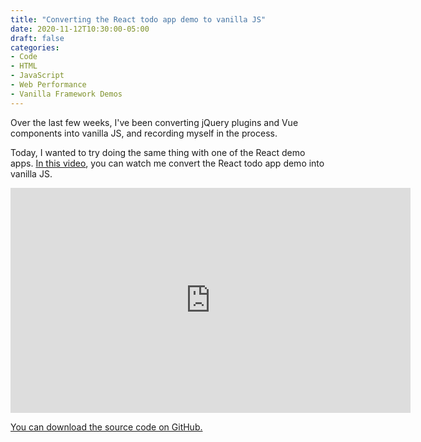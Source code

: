 ```yaml
---
title: "Converting the React todo app demo to vanilla JS"
date: 2020-11-12T10:30:00-05:00
draft: false
categories:
- Code
- HTML
- JavaScript
- Web Performance
- Vanilla Framework Demos
---
```


Over the last few weeks, I've been converting jQuery plugins and Vue components into vanilla JS, and recording myself in the process.

Today, I wanted to try doing the same thing with one of the React demo apps. [In this video](https://vimeo.com/478509683), you can watch me convert the React todo app demo into vanilla JS.

<iframe src="https://player.vimeo.com/video/478509683?color=0088cc&title=0&byline=0&portrait=0" width="640" height="360" frameborder="0" allow="autoplay; fullscreen" allowfullscreen></iframe>

[You can download the source code on GitHub.](https://gist.github.com/cferdinandi/0d2418e314f75b4e5b73d64401347d49)